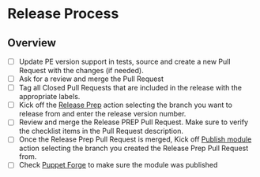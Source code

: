 # Release Process

## Overview

- [ ] Update PE version support in tests, source and create a new Pull Request with the changes (if needed).
- [ ] Ask for a review and merge the Pull Request
- [ ] Tag all Closed Pull Requests that are included in the release with the appropriate labels.
- [ ] Kick off the [Release Prep](https://github.com/puppetlabs/puppetlabs-peadm/actions/workflows/release-prep.yml) action selecting the branch you want to release from and enter the release version number.
- [ ] Review and merge the Release PREP Pull Request. Make sure to verify the checklist items in the Pull Request description.
- [ ] Once the Release Prep Pull Request is merged, Kick off  [Publish module](https://github.com/puppetlabs/puppetlabs-peadm/actions/workflows/release.yml) action selecting the branch you created the Release Prep Pull Request from.
- [ ] Check [Puppet Forge](https://forge.puppet.com/modules/puppetlabs/peadm/readme) to make sure the module was published

